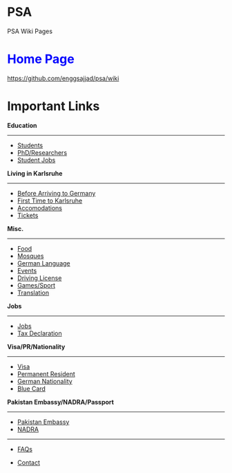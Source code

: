 # PSA
PSA Wiki Pages
#  <span style="color:blue">Home Page</span>
https://github.com/enggsajjad/psa/wiki

# Important Links
**Education**

***

* [Students](https://github.com/enggsajjad/psa/wiki/Students)
* [PhD/Researchers](https://github.com/enggsajjad/psa/wiki/PhD)
* [Student Jobs](https://github.com/enggsajjad/psa/wiki/Student-Jobs)

**Living in Karlsruhe**

***

* [Before Arriving to Germany](https://github.com/enggsajjad/psa/wiki/Before-Arriving-to-Germany)
* [First Time to Karlsruhe](https://github.com/enggsajjad/psa/wiki/First-Time-to-Karlsruhe)
* [Accomodations](https://github.com/enggsajjad/psa/wiki/Accomodation)
* [Tickets](https://github.com/enggsajjad/psa/wiki/Tickets)

**Misc.**

***

* [Food](https://github.com/enggsajjad/psa/wiki/Food)
* [Mosques](https://github.com/enggsajjad/psa/wiki/Mosques)
* [German Language](https://github.com/enggsajjad/psa/wiki/German-Language)
* [Events](https://github.com/enggsajjad/psa/wiki/Events)
* [Driving License](https://github.com/enggsajjad/psa/wiki/Driving-License)
* [Games/Sport](https://github.com/enggsajjad/psa/wiki/Sport)
* [Translation](https://github.com/enggsajjad/psa/wiki/Translation)

**Jobs**

***

* [Jobs](https://github.com/enggsajjad/psa/wiki/Jobs)
* [Tax Declaration](https://github.com/enggsajjad/psa/wiki/Tax-Declaration)

**Visa/PR/Nationality**

***

* [Visa](https://github.com/enggsajjad/psa/wiki/Visa)
* [Permanent Resident](https://github.com/enggsajjad/psa/wiki/Permanent-Resident)
* [German Nationality](https://github.com/enggsajjad/psa/wiki/German-Nationality)
* [Blue Card](https://github.com/enggsajjad/psa/wiki/Blue-Card)

**Pakistan Embassy/NADRA/Passport**

***

* [Pakistan Embassy](https://github.com/enggsajjad/psa/wiki/Pakistan-Embassy)
* [NADRA](https://github.com/enggsajjad/psa/wiki/NADRA)

***

* [FAQs](https://github.com/enggsajjad/psa/wiki/FAQs)

* [Contact](https://github.com/enggsajjad/psa/wiki/Contact)
